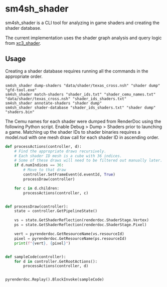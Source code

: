 # sm4sh_shader
sm4sh_shader is a CLI tool for analyzing in game shaders and creating the shader database.

The current implementation uses the shader graph analysis and query logic from [xc3_shader](https://github.com/ScanMountGoat/xc3_lib/tree/main/xc3_shader).

## Usage
Creating a shader database requires running all the commands in the appropriate order.

```shell
sm4sh_shader dump-shaders "data/shader/texas_cross.nsh" "shader dump" "gfd-tool.exe"
sm4sh_shader match-shaders "shader_ids.txt" "shader_cemu_names.txt" "data/shader/texas_cross.nsh" "shader_ids_shaders.txt"
sm4sh_shader annotate-shaders "shader dump"
sm4sh_shader shader-database "shader_ids_shaders.txt" "shader dump" "shaders.bin"
```

The Cemu names for each shader were dumped from RenderDoc using the following Python script. Enable Debug > Dump > Shaders prior to launching a game. Matching up the shader IDs to shader binaries requires a model.nud with one mesh draw call for each shader ID in ascending order.

```python
def processActions(controller, d):
    # Find the appropriate draws recursively.
    # Each shader ID mesh is a cube with 36 indices.
    # Some of these draws will need to be filtered out manually later.
    if d.numIndices == 36:
        # Move to that draw
        controller.SetFrameEvent(d.eventId, True)
        processDraw(controller)

    for c in d.children:
        processActions(controller, c)


def processDraw(controller):
    state = controller.GetPipelineState()

    vs = state.GetShaderReflection(renderdoc.ShaderStage.Vertex)
    ps = state.GetShaderReflection(renderdoc.ShaderStage.Pixel)

    vert = pyrenderdoc.GetResourceName(vs.resourceId)
    pixel = pyrenderdoc.GetResourceName(ps.resourceId)
    print(f"{vert}, {pixel}")


def sampleCode(controller):
    for d in controller.GetRootActions():
        processActions(controller, d)


pyrenderdoc.Replay().BlockInvoke(sampleCode)
```
